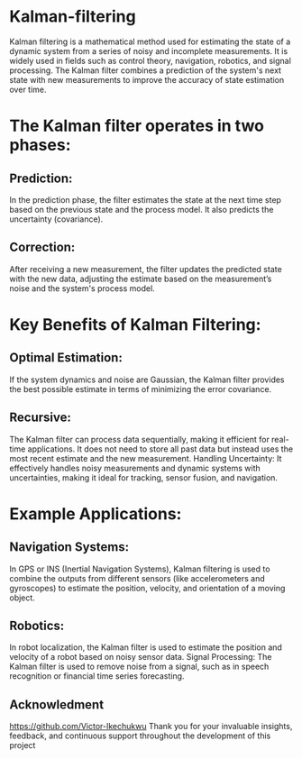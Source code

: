 # Kalman-filtering

Kalman filtering is a mathematical method used for estimating the state of a dynamic system from a series of noisy and incomplete measurements. It is widely used in fields such as control theory, navigation, robotics, and signal processing. The Kalman filter combines a prediction of the system's next state with new measurements to improve the accuracy of state estimation over time.

# The Kalman filter operates in two phases:
## Prediction: 
In the prediction phase, the filter estimates the state at the next time step based on the previous state and the process model. It also predicts the uncertainty (covariance).
## Correction: 
After receiving a new measurement, the filter updates the predicted state with the new data, adjusting the estimate based on the measurement’s noise and the system's process model.

# Key Benefits of Kalman Filtering:
## Optimal Estimation: 
If the system dynamics and noise are Gaussian, the Kalman filter provides the best possible estimate in terms of minimizing the error covariance.
## Recursive: 
The Kalman filter can process data sequentially, making it efficient for real-time applications. It does not need to store all past data but instead uses the most recent estimate and the new measurement.
Handling Uncertainty: It effectively handles noisy measurements and dynamic systems with uncertainties, making it ideal for tracking, sensor fusion, and navigation.

# Example Applications:
## Navigation Systems: 
In GPS or INS (Inertial Navigation Systems), Kalman filtering is used to combine the outputs from different sensors (like accelerometers and gyroscopes) to estimate the position, velocity, and orientation of a moving object.
## Robotics: 
In robot localization, the Kalman filter is used to estimate the position and velocity of a robot based on noisy sensor data.
Signal Processing: The Kalman filter is used to remove noise from a signal, such as in speech recognition or financial time series forecasting.

## Acknowledment
https://github.com/Victor-Ikechukwu Thank you for your invaluable insights, feedback, and continuous support throughout the development of this project
